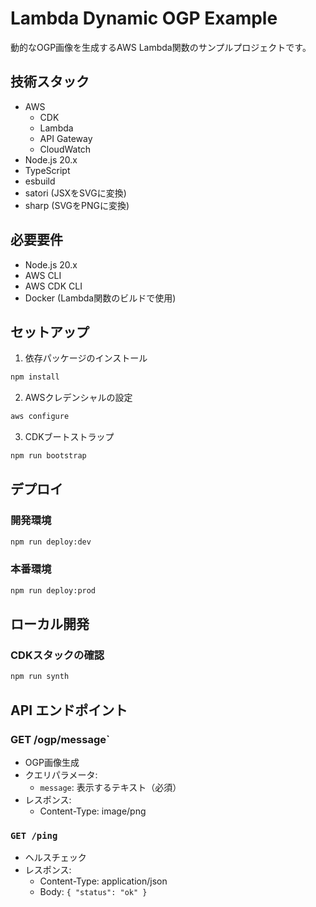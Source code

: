 # Lambda Dynamic OGP Example

動的なOGP画像を生成するAWS Lambda関数のサンプルプロジェクトです。

## 技術スタック

- AWS
  - CDK
  - Lambda
  - API Gateway
  - CloudWatch
- Node.js 20.x
- TypeScript
- esbuild
- satori (JSXをSVGに変換)
- sharp (SVGをPNGに変換)

## 必要要件

- Node.js 20.x
- AWS CLI
- AWS CDK CLI
- Docker (Lambda関数のビルドで使用)

## セットアップ

1. 依存パッケージのインストール
```bash
npm install
```

2. AWSクレデンシャルの設定
```bash
aws configure
```

3. CDKブートストラップ
```bash
npm run bootstrap
```

## デプロイ

### 開発環境
```bash
npm run deploy:dev
```

### 本番環境
```bash
npm run deploy:prod
```

## ローカル開発

### CDKスタックの確認
```bash
npm run synth
```

## API エンドポイント

### GET /ogp/message`

- OGP画像生成
- クエリパラメータ:
  - `message`: 表示するテキスト（必須）
- レスポンス:
  - Content-Type: image/png

### `GET /ping`
- ヘルスチェック
- レスポンス:
  - Content-Type: application/json
  - Body: `{ "status": "ok" }`
